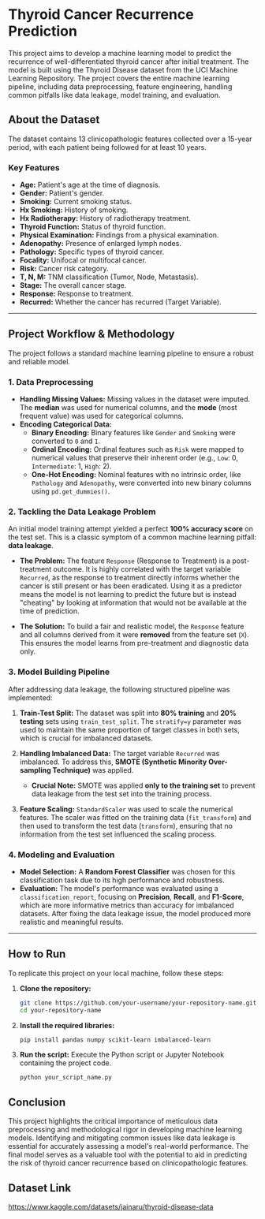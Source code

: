 # Thyroid Cancer Recurrence Prediction

This project aims to develop a machine learning model to predict the recurrence of well-differentiated thyroid cancer after initial treatment. The model is built using the Thyroid Disease dataset from the UCI Machine Learning Repository. The project covers the entire machine learning pipeline, including data preprocessing, feature engineering, handling common pitfalls like data leakage, model training, and evaluation.

## About the Dataset

The dataset contains 13 clinicopathologic features collected over a 15-year period, with each patient being followed for at least 10 years.

### Key Features
*   **Age:** Patient's age at the time of diagnosis.
*   **Gender:** Patient's gender.
*   **Smoking:** Current smoking status.
*   **Hx Smoking:** History of smoking.
*   **Hx Radiotherapy:** History of radiotherapy treatment.
*   **Thyroid Function:** Status of thyroid function.
*   **Physical Examination:** Findings from a physical examination.
*   **Adenopathy:** Presence of enlarged lymph nodes.
*   **Pathology:** Specific types of thyroid cancer.
*   **Focality:** Unifocal or multifocal cancer.
*   **Risk:** Cancer risk category.
*   **T, N, M:** TNM classification (Tumor, Node, Metastasis).
*   **Stage:** The overall cancer stage.
*   **Response:** Response to treatment.
*   **Recurred:** Whether the cancer has recurred (Target Variable).

---

## Project Workflow & Methodology

The project follows a standard machine learning pipeline to ensure a robust and reliable model.

### 1. Data Preprocessing

*   **Handling Missing Values:** Missing values in the dataset were imputed. The **median** was used for numerical columns, and the **mode** (most frequent value) was used for categorical columns.
*   **Encoding Categorical Data:**
    *   **Binary Encoding:** Binary features like `Gender` and `Smoking` were converted to `0` and `1`.
    *   **Ordinal Encoding:** Ordinal features such as `Risk` were mapped to numerical values that preserve their inherent order (e.g., `Low`: 0, `Intermediate`: 1, `High`: 2).
    *   **One-Hot Encoding:** Nominal features with no intrinsic order, like `Pathology` and `Adenopathy`, were converted into new binary columns using `pd.get_dummies()`.

### 2. Tackling the Data Leakage Problem

An initial model training attempt yielded a perfect **100% accuracy score** on the test set. This is a classic symptom of a common machine learning pitfall: **data leakage**.

*   **The Problem:** The feature `Response` (Response to Treatment) is a post-treatment outcome. It is highly correlated with the target variable `Recurred`, as the response to treatment directly informs whether the cancer is still present or has been eradicated. Using it as a predictor means the model is not learning to predict the future but is instead "cheating" by looking at information that would not be available at the time of prediction.

*   **The Solution:** To build a fair and realistic model, the `Response` feature and all columns derived from it were **removed** from the feature set (`X`). This ensures the model learns from pre-treatment and diagnostic data only.

### 3. Model Building Pipeline

After addressing data leakage, the following structured pipeline was implemented:

1.  **Train-Test Split:** The dataset was split into **80% training** and **20% testing** sets using `train_test_split`. The `stratify=y` parameter was used to maintain the same proportion of target classes in both sets, which is crucial for imbalanced datasets.

2.  **Handling Imbalanced Data:** The target variable `Recurred` was imbalanced. To address this, **SMOTE (Synthetic Minority Over-sampling Technique)** was applied.
    *   **Crucial Note:** SMOTE was applied **only to the training set** to prevent data leakage from the test set into the training process.

3.  **Feature Scaling:** `StandardScaler` was used to scale the numerical features. The scaler was fitted on the training data (`fit_transform`) and then used to transform the test data (`transform`), ensuring that no information from the test set influenced the scaling process.

### 4. Modeling and Evaluation

*   **Model Selection:** A **Random Forest Classifier** was chosen for this classification task due to its high performance and robustness.
*   **Evaluation:** The model's performance was evaluated using a `classification_report`, focusing on **Precision**, **Recall**, and **F1-Score**, which are more informative metrics than accuracy for imbalanced datasets. After fixing the data leakage issue, the model produced more realistic and meaningful results.

---

## How to Run

To replicate this project on your local machine, follow these steps:

1.  **Clone the repository:**
    ```bash
    git clone https://github.com/your-username/your-repository-name.git
    cd your-repository-name
    ```

2.  **Install the required libraries:**
    ```bash
    pip install pandas numpy scikit-learn imbalanced-learn
    ```

3.  **Run the script:**
    Execute the Python script or Jupyter Notebook containing the project code.
    ```bash
    python your_script_name.py
    ```

## Conclusion

This project highlights the critical importance of meticulous data preprocessing and methodological rigor in developing machine learning models. Identifying and mitigating common issues like data leakage is essential for accurately assessing a model's real-world performance. The final model serves as a valuable tool with the potential to aid in predicting the risk of thyroid cancer recurrence based on clinicopathologic features.

## Dataset Link

https://www.kaggle.com/datasets/jainaru/thyroid-disease-data

